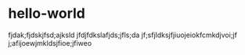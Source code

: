 # hello-world
fjdak;fjdskjfsd;ajksld
jfdjfdkslafjds;jfls;da
jf;sfjldksjfjiuojeiokfcmkdjvoi;jf
j;afijoewjmkldsjfioe;jfiweo
